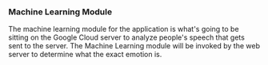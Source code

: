 ### Machine Learning Module

The machine learning module for the application is what's going to be sitting on the Google Cloud server to analyze people's speech that gets sent to the server. The Machine Learning module will be invoked by the web server to determine what the exact emotion is.
